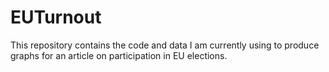 # EUTurnout

This repository contains the code and data I am currently using to produce graphs for an article on participation in EU elections.
